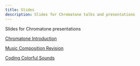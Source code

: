 ```yaml
---
title: Slides
description: Slides for Chromatone talks and presentations
---
```


Slides for Chromatone presentations

<a href="/chromatone-introduction/" target="_self">Chromatone Introduction</a>

<a href="/music-composition-revision/" target="_self">Music Composition Revision</a>

<a href="/coding-colorful-sounds/" target="_self">Coding Colorful Sounds</a>

